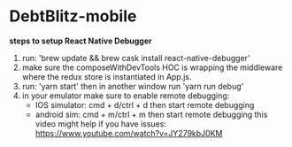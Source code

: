 # DebtBlitz-mobile


**steps to setup React Native Debugger**
1) run: 'brew update && brew cask install react-native-debugger'
2) make sure the composeWithDevTools HOC is wrapping the middleware where the redux store is instantiated in App.js.
3) run: 'yarn start' then in another window run 'yarn run debug'
4) in your emulator make sure to enable remote debugging:
    - IOS simulator: cmd + d/ctrl + d then start remote debugging
    - android sim: cmd + m/ctrl + m then start remote debugging
this video might help if you have issues:
https://www.youtube.com/watch?v=JY279kbJ0KM